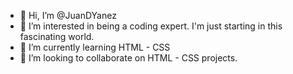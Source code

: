 - 👋 Hi, I’m @JuanDYanez
- 👀 I’m interested in being a coding expert. I'm just starting in this fascinating world.
- 🌱 I’m currently learning HTML - CSS
- 💞️ I’m looking to collaborate on HTML - CSS projects.

<!---
JuanDYanez/JuanDYanez is a ✨ special ✨ repository because its `README.md` (this file) appears on your GitHub profile.
You can click the Preview link to take a look at your changes.
--->
